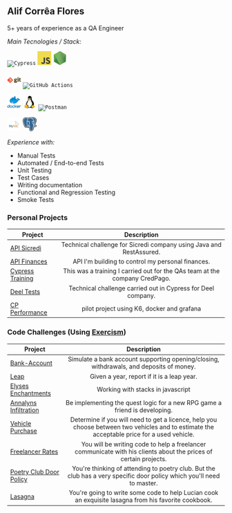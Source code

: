 ## Alif Corrêa Flores
5+ years of experience as a QA Engineer

*Main Tecnologies / Stack:*

<code><img height="32" src="https://www.cypress.io/cypress_logo_social.png" alt="Cypress"/></code>
<code><img height="32" src="https://raw.githubusercontent.com/github/explore/80688e429a7d4ef2fca1e82350fe8e3517d3494d/topics/javascript/javascript.png" alt="Javascript"/></code>
<code><img height="32" src="https://raw.githubusercontent.com/github/explore/80688e429a7d4ef2fca1e82350fe8e3517d3494d/topics/nodejs/nodejs.png" alt="Nodejs"/></code>

<code><img height="32" src="https://raw.githubusercontent.com/github/explore/80688e429a7d4ef2fca1e82350fe8e3517d3494d/topics/git/git.png" alt="Git"/></code>
<code><img height="32" src="https://miro.medium.com/v2/resize:fit:492/0*iRoEBk-3eaNgv9ME.png" alt="GitHub Actions"/></code>

<code><img height="32" src="https://raw.githubusercontent.com/github/explore/80688e429a7d4ef2fca1e82350fe8e3517d3494d/topics/docker/docker.png" alt="Docker"/></code>
<code><img height="32" src="https://raw.githubusercontent.com/github/explore/80688e429a7d4ef2fca1e82350fe8e3517d3494d/topics/linux/linux.png" alt="Linux"/></code>
<code><img height="32" src="https://yt3.googleusercontent.com/X-rhKMndFm9hT9wIaJns1StBfGbFdLTkAROwm4UZ3n9ucrBky5CFIeeZhSszFXBgQjItzCD0SA=s900-c-k-c0x00ffffff-no-rj" alt="Postman"/></code>

<code><img height="32" src="https://raw.githubusercontent.com/github/explore/80688e429a7d4ef2fca1e82350fe8e3517d3494d/topics/mysql/mysql.png" alt="MySQL"/></code>
<code><img height="32" src="https://raw.githubusercontent.com/github/explore/80688e429a7d4ef2fca1e82350fe8e3517d3494d/topics/postgresql/postgresql.png" alt="PostegreSQL"/></code>

*Experience with:*
- Manual Tests
- Automated / End-to-end Tests 
- Unit Testing
- Test Cases
- Writing documentation
- Functional and Regression Testing
- Smoke Tests


### Personal Projects
| Project   |      Description      | 
|----------|:-------------:|
| [API Sicredi](https://github.com/alifcflores/api-sicredi) | Technical challenge for Sicredi company using Java and RestAssured. | 
| [API Finances](https://github.com/alifcflores/finances) |  API I'm building to control my personal finances.   |  
| [Cypress Training](https://github.com/alifcflores/cypress-training)| This was a training I carried out for the QAs team at the company CredPago. | 
| [Deel Tests](https://github.com/alifcflores/deel-tests)| Technical challenge carried out in Cypress for Deel company.  | 
| [CP Performance](https://github.com/alifcflores/cp-performance)| pilot project using K6, docker and grafana | 

### Code Challenges (Using [Exercism](https://exercism.org/))
| Project   |      Description      | 
|----------|:-------------:|
| [Bank-Account](https://github.com/alifcflores/bank-account) |  Simulate a bank account supporting opening/closing, withdrawals, and deposits of money. 
| [Leap](https://github.com/alifcflores/leap) |    Given a year, report if it is a leap year.   |  
| [Elyses Enchantments](https://github.com/alifcflores/elyses-enchantments)| Working with stacks in javascript | 
| [Annalyns Infiltration](https://github.com/alifcflores/annalyns-infiltration)| Be implementing the quest logic for a new RPG game a friend is developing.  | 
| [Vehicle Purchase](https://github.com/alifcflores/vehicle-purchase)| Determine if you will need to get a licence, help you choose between two vehicles and to estimate the acceptable price for a used vehicle.  |
| [Freelancer Rates](https://github.com/alifcflores/freelancer-rates)| You will be writing code to help a freelancer communicate with his clients about the prices of certain projects. | 
| [Poetry Club Door Policy](https://github.com/alifcflores/poetry-club-door-policy)| You're thinking of attending to poetry club. But the club has a very specific door policy which you'll need to master. | 
| [Lasagna](https://github.com/alifcflores/lasagna)| You're going to write some code to help Lucian cook an exquisite lasagna from his favorite cookbook. | 
